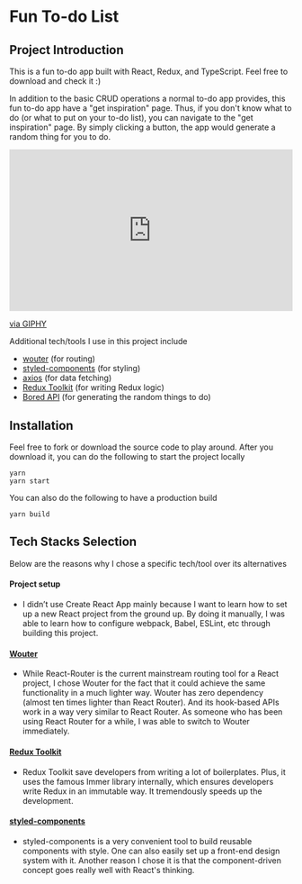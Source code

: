 # Fun To-do List

## Project Introduction

This is a fun to-do app built with React, Redux, and TypeScript. Feel free to download and check it :)

In addition to the basic CRUD operations a normal to-do app provides, this fun to-do app have a "get inspiration" page. Thus, if you don't know what to do (or what to put on your to-do list), you can navigate to the "get inspiration" page. By simply clicking a button, the app would generate a random thing for you to do.

<div style="width:100%;height:0;padding-bottom:57%;position:relative;"><iframe src="https://giphy.com/embed/pTrHmy4rLle4eFMM4d" width="100%" height="100%" style="position:absolute" frameBorder="0" class="giphy-embed" allowFullScreen></iframe></div><p><a href="https://giphy.com/gifs/pTrHmy4rLle4eFMM4d">via GIPHY</a></p>

Additional tech/tools I use in this project include

- [wouter](https://www.npmjs.com/package/wouter) (for routing)
- [styled-components](https://styled-components.com/) (for styling)
- [axios](https://github.com/axios/axios) (for data fetching)
- [Redux Toolkit](https://redux-toolkit.js.org/) (for writing Redux logic)
- [Bored API](https://www.boredapi.com/) (for generating the random things to do)

## Installation

Feel free to fork or download the source code to play around. After you download it, you can do the following to start the project locally

```
yarn
yarn start
```

You can also do the following to have a production build

```
yarn build
```

## Tech Stacks Selection

Below are the reasons why I chose a specific tech/tool over its alternatives

#### Project setup

- I didn’t use Create React App mainly because I want to learn how to set up a new React project from the ground up. By doing it manually, I was able to learn how to configure webpack, Babel, ESLint, etc through building this project.

#### [Wouter](https://www.npmjs.com/package/wouter)

- While React-Router is the current mainstream routing tool for a React project, I chose Wouter for the fact that it could achieve the same functionality in a much lighter way. Wouter has zero dependency (almost ten times lighter than React Router). And its hook-based APIs work in a way very similar to React Router. As someone who has been using React Router for a while, I was able to switch to Wouter immediately.

#### [Redux Toolkit](https://redux-toolkit.js.org/)

- Redux Toolkit save developers from writing a lot of boilerplates. Plus, it uses the famous Immer library internally, which ensures developers write Redux in an immutable way. It tremendously speeds up the development.

#### [styled-components](https://styled-components.com/)

- styled-components is a very convenient tool to build reusable components with style. One can also easily set up a front-end design system with it. Another reason I chose it is that the component-driven concept goes really well with React's thinking.

